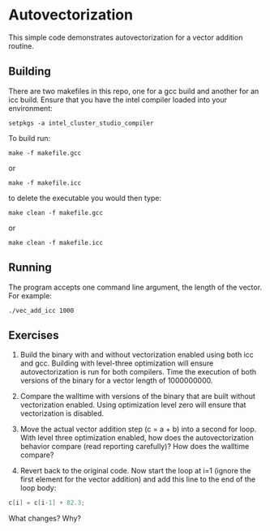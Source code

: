 # Autovectorization

This simple code demonstrates autovectorization for a vector addition routine.

## Building

There are two makefiles in this repo, one for a gcc build and another for an 
icc build. Ensure that you have the intel compiler loaded into your environment:

	setpkgs -a intel_cluster_studio_compiler 

To build run:

	make -f makefile.gcc

or

	make -f makefile.icc

to delete the executable you would then type:

	make clean -f makefile.gcc

or

	make clean -f makefile.icc

## Running

The program accepts one command line argument, the length of the vector. For 
example:

	./vec_add_icc 1000

## Exercises

1. Build the binary with and without vectorization enabled using both icc and gcc. Building with level-three
optimization will ensure autovectorization is run for both compilers. Time the execution of both versions of 
the binary for a vector length of 1000000000. 

2. Compare the walltime with versions of the binary that are built without vectorization enabled. Using 
optimization level zero will ensure that vectorization is disabled.

3. Move the actual vector addition step (c = a + b) into a second for loop. With level three optimization
enabled, how does the autovectorization behavior compare (read reporting carefully)? How does the walltime compare?

4. Revert back to the original code. Now start the loop at i=1 (ignore the first element for the vector addition) 
and add this line to the end of the loop body:

```C
c[i] = c[i-1] + 82.3;
``` 

What changes? Why?
